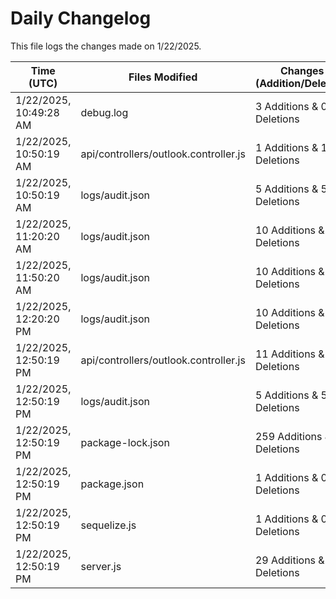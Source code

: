 # Daily Changelog

This file logs the changes made on 1/22/2025.

| Time (UTC)             | Files Modified                    | Changes (Addition/Deletion) |
|------------------------|-----------------------------------|-----------------------------|
| 1/22/2025, 10:49:28 AM | debug.log | 3 Additions & 0 Deletions |
| 1/22/2025, 10:50:19 AM | api/controllers/outlook.controller.js | 1 Additions & 1 Deletions|
| 1/22/2025, 10:50:19 AM | logs/audit.json | 5 Additions & 5 Deletions|
| 1/22/2025, 11:20:20 AM | logs/audit.json | 10 Additions & 10 Deletions|
| 1/22/2025, 11:50:20 AM | logs/audit.json | 10 Additions & 10 Deletions|
| 1/22/2025, 12:20:20 PM | logs/audit.json | 10 Additions & 10 Deletions|
| 1/22/2025, 12:50:19 PM | api/controllers/outlook.controller.js | 11 Additions & 30 Deletions|
| 1/22/2025, 12:50:19 PM | logs/audit.json | 5 Additions & 5 Deletions|
| 1/22/2025, 12:50:19 PM | package-lock.json | 259 Additions & 92 Deletions|
| 1/22/2025, 12:50:19 PM | package.json | 1 Additions & 0 Deletions|
| 1/22/2025, 12:50:19 PM | sequelize.js | 1 Additions & 0 Deletions|
| 1/22/2025, 12:50:19 PM | server.js | 29 Additions & 20 Deletions|
